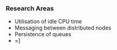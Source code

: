### Research Areas

- Utilisation of idle CPU time
- Messaging between distributed nodes
- Persistence of queues
- =]